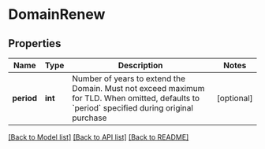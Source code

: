 # DomainRenew

## Properties
Name | Type | Description | Notes
------------ | ------------- | ------------- | -------------
**period** | **int** | Number of years to extend the Domain. Must not exceed maximum for TLD. When omitted, defaults to &#x60;period&#x60; specified during original purchase | [optional] 

[[Back to Model list]](../../README.md#documentation-for-models) [[Back to API list]](../../README.md#documentation-for-api-endpoints) [[Back to README]](../../README.md)


